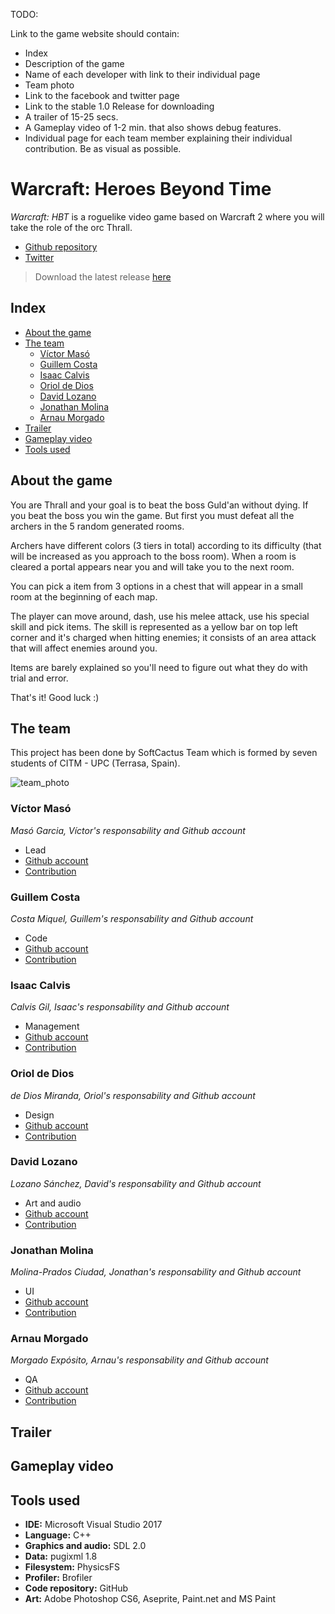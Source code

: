 
TODO:

Link to the game website should contain:
- Index
- Description of the game
- Name of each developer with link to their individual page
- Team photo
- Link to the facebook and twitter page
- Link to the stable 1.0 Release for downloading
- A trailer of 15-25 secs.
- A Gameplay video of 1-2 min. that also shows debug features.
- Individual page for each team member explaining their individual contribution. Be as
  visual as possible.


# **Warcraft: Heroes Beyond Time**

_Warcraft: HBT_ is a roguelike video game based on Warcraft 2 where you will take the role of the orc Thrall.

* [Github repository](https://github.com/SoftCactusTeam/Warcraft_Adventures)  
* [Twitter](https://twitter.com/SoftCactus_Team)
> Download the latest release [here]()

## **Index**

- [About the game](https://softcactusteam.github.io/Warcraft-Heroes-Beyond-Time/#about-the-game)
- [The team](https://softcactusteam.github.io/Warcraft-Heroes-Beyond-Time/#the-team)
    - [Víctor Masó](https://softcactusteam.github.io/Warcraft-Heroes-Beyond-Time/#víctor-masó)
    - [Guillem Costa](https://softcactusteam.github.io/Warcraft-Heroes-Beyond-Time/#guillem-costa)
    - [Isaac Calvis](https://softcactusteam.github.io/Warcraft-Heroes-Beyond-Time/#isaac-calvis)
    - [Oriol de Dios](https://softcactusteam.github.io/Warcraft-Heroes-Beyond-Time/#oriol-de-dios)
    - [David Lozano](https://softcactusteam.github.io/Warcraft-Heroes-Beyond-Time/#david-lozano)
    - [Jonathan Molina](https://softcactusteam.github.io/Warcraft-Heroes-Beyond-Time/#jonathan-molina)
    - [Arnau Morgado](https://softcactusteam.github.io/Warcraft-Heroes-Beyond-Time/#arnau-morgado)
- [Trailer](https://softcactusteam.github.io/Warcraft-Heroes-Beyond-Time/#trailer)
- [Gameplay video](https://softcactusteam.github.io/Warcraft-Heroes-Beyond-Time/#gameplay-video)
- [Tools used](https://softcactusteam.github.io/Warcraft-Heroes-Beyond-Time/#tools-used)

## **About the game**  

You are Thrall and your goal is to beat the boss Guld'an without dying. If you beat the boss you win the game. But first you must defeat all the archers in the 5 random generated rooms.

Archers have different colors (3 tiers in total) according to its difficulty (that will be increased as you approach to the boss room). When a room is cleared a portal appears near you and will take you to the next room. 

You can pick a item from 3 options in a chest that will appear in a small room at the beginning of each map. 

The player can move around, dash, use his melee attack, use his special skill and pick items. The skill is represented as a yellow bar on top left corner and it's charged when hitting enemies; it consists of an area attack that will affect enemies around you.

Items are barely explained so you'll need to figure out what they do with trial and error.

That's it! Good luck :)


## **The team**

This project has been done by SoftCactus Team which is formed by seven students of CITM - UPC (Terrasa, Spain). 

![team_photo](https://user-images.githubusercontent.com/25589509/40356493-7b4dbf6c-5db9-11e8-8229-431bc2018c91.jpeg)


### Víctor Masó

_Masó Garcia, Víctor's responsability and Github account_  

* Lead  
* [Github account](https://github.com/nintervik)
* [Contribution](https://softcactusteam.github.io/Warcraft-Heroes-Beyond-Time/victor_contribution)


### Guillem Costa

_Costa Miquel, Guillem's responsability and Github account_  

* Code  
* [Github account](https://github.com/DatBeQuiet)  
* [Contribution](https://softcactusteam.github.io/Warcraft-Heroes-Beyond-Time/guillem_contribution)


### Isaac Calvis

_Calvis Gil, Isaac's responsability and Github account_  

* Management  
* [Github account](https://github.com/isaaccalvis)
* [Contribution](https://softcactusteam.github.io/Warcraft-Heroes-Beyond-Time/isaac_contribution)


### Oriol de Dios

_de Dios Miranda, Oriol's responsability and Github account_  
 
* Design  
* [Github account](https://github.com/orioldedios)  
* [Contribution](https://softcactusteam.github.io/Warcraft-Heroes-Beyond-Time/oriol_contribution)


### David Lozano

_Lozano Sánchez, David's responsability and Github account_  

* Art and audio  
* [Github account](https://github.com/DavidTheMaaster) 
* [Contribution](https://softcactusteam.github.io/Warcraft-Heroes-Beyond-Time/david_contribution)


### Jonathan Molina

_Molina-Prados Ciudad, Jonathan's responsability and Github account_  

* UI  
* [Github account](https://github.com/Jony635)  
* [Contribution](https://softcactusteam.github.io/Warcraft-Heroes-Beyond-Time/jonathan_contribution)


### Arnau Morgado

_Morgado Expósito, Arnau's responsability and Github account_  

* QA  
* [Github account](https://github.com/morgadoCV) 
* [Contribution](https://softcactusteam.github.io/Warcraft-Heroes-Beyond-Time/arnau_contribution)


## **Trailer**


## **Gameplay video**


## **Tools used**  

* **IDE:** Microsoft Visual Studio 2017  
* **Language:** C++  
* **Graphics and audio:** SDL 2.0  
* **Data:** pugixml 1.8  
* **Filesystem:** PhysicsFS
* **Profiler:** Brofiler  
* **Code repository:** GitHub  
* **Art:** Adobe Photoshop CS6, Aseprite, Paint.net and MS Paint 
